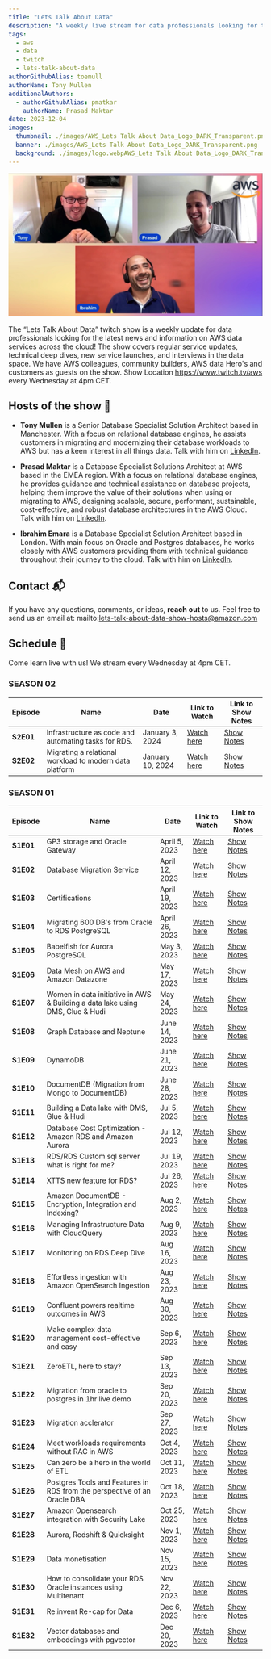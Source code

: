 ```yaml
---
title: "Lets Talk About Data"
description: "A weekly live stream for data professionals looking for the latest news and information on AWS data services across the cloud, we have AWS colleagues, community builders, AWS data Hero's and customers as guests on the show" 
tags:
  - aws
  - data
  - twitch
  - lets-talk-about-data
authorGithubAlias: toemull
authorName: Tony Mullen
additionalAuthors: 
  - authorGithubAlias: pmatkar
    authorName: Prasad Maktar
date: 2023-12-04
images:
  thumbnail: ./images/AWS_Lets Talk About Data_Logo_DARK_Transparent.png
  banner: ./images/AWS_Lets Talk About Data_Logo_DARK_Transparent.png
  background: ./images/logo.webpAWS_Lets Talk About Data_Logo_DARK_Transparent.png
---
```


![Image of Tony, Prasad and Ibrahim  enjoying the live stream together](images/ltad-header.jpg)

The “Lets Talk About Data” twitch show is a weekly update for data professionals looking for the latest news and information on AWS data services across the cloud! The show covers regular service updates, technical deep dives, new service launches, and interviews in the data space. We have AWS colleagues, community builders, AWS data Hero's and customers as guests on the show.  Show Location  https://www.twitch.tv/aws every Wednesday at 4pm CET.


## Hosts of the show 🎤

- **Tony Mullen** is a Senior Database Specialist Solution Architect based in Manchester. With a focus on relational database engines, he assists customers in migrating and modernizing their database workloads to AWS but has a keen interest in all things data.  Talk with him on [LinkedIn](https://www.linkedin.com/in/tony-mullen-8b05927/).

- **Prasad Maktar** is a Database Specialist Solutions Architect at AWS based in the EMEA region. With a focus on relational database engines, he provides guidance and technical assistance on database projects, helping them improve the value of their solutions when using or migrating to AWS, designing scalable, secure, performant, sustainable, cost-effective, and robust database architectures in the AWS Cloud. Talk with him on [LinkedIn](https://www.linkedin.com/in/prasad-matkar-37063715/).

- **Ibrahim Emara** is a Database Specialist Solution Architect based in London. With main focus on Oracle and Postgres databases, he works closely with AWS customers providing them with technical guidance throughout their journey to the cloud. Talk with him on [LinkedIn](https://www.linkedin.com/in/ibrahim-emara-b295a675/).

## Contact 📬

If you have any questions, comments, or ideas, **reach out** to us. Feel free to send us an email at: mailto:lets-talk-about-data-show-hosts@amazon.com

## Schedule 📆

Come learn live with us! We stream every Wednesday at 4pm CET.


### SEASON 02

| Episode | Name| Date | Link to Watch | Link to Show Notes |
|--|--|--|--|--|
| **S2E01** | Infrastructure as code and automating tasks for RDS.| January 3, 2024 | [Watch here](https://www.twitch.tv/videos/2021548860) |[Show Notes](/livestreams/lets-talk-about-data/2024-01-03) |
| **S2E02** | Migrating a relational workload to modern data platform| January 10, 2024 | [Watch here](https://www.twitch.tv/videos/2028364008) |[Show Notes](/livestreams/lets-talk-about-data/2024-01-10) |


### SEASON 01

| Episode | Name| Date | Link to Watch | Link to Show Notes |
|--|--|--|--|--|
| **S1E01** | GP3 storage and Oracle Gateway| April 5, 2023 | [Watch here](https://www.twitch.tv/videos/1841659475) |[Show Notes](/livestreams/lets-talk-about-data/2023-04-05) |
| **S1E02** | Database Migration Service| April 12, 2023 | [Watch here](https://www.twitch.tv/videos/1841014442) |[Show Notes](/livestreams/lets-talk-about-data/2023-04-12) |
| **S1E03** | Certifications| April 19, 2023 | [Watch here](https://www.twitch.tv/videos/1841017419) |[Show Notes](/livestreams/lets-talk-about-data/2023-04-19) |
| **S1E04** | Migrating 600 DB's from Oracle to RDS PostgreSQL| April 26, 2023 | [Watch here](https://www.twitch.tv/videos/1841658373) |[Show Notes](/livestreams/lets-talk-about-data/2023-04-26) |
| **S1E05** | Babelfish for Aurora PostgreSQL| May 3, 2023 | [Watch here](https://www.twitch.tv/videos/1841658652) |[Show Notes](/livestreams/lets-talk-about-data/2023-05-03) |
| **S1E06** | Data Mesh on AWS and Amazon Datazone| May 17, 2023 | [Watch here](https://www.twitch.tv/videos/1841659193) |[Show Notes](/livestreams/lets-talk-about-data/2023-05-17) |
| **S1E07** | Women in data initiative in AWS & Building a data lake using DMS, Glue & Hudi| May 24, 2023 | [Watch here](https://www.twitch.tv/videos/1841658946) |[Show Notes](/livestreams/lets-talk-about-data/2023-05-24) |
| **S1E08** | Graph Database and Neptune| June 14, 2023 | [Watch here](https://www.twitch.tv/videos/1851873056) |[Show Notes](/livestreams/lets-talk-about-data/2023-06-14) |
| **S1E09** | DynamoDB | June 21, 2023 | [Watch here](https://www.twitch.tv/videos/1851873056) |[Show Notes](/livestreams/lets-talk-about-data/2023-06-21) |
| **S1E10** | DocumentDB (Migration from Mongo to DocumentDB)| June 28, 2023 | [Watch here](https://www.twitch.tv/videos/1953157024) |[Show Notes](/livestreams/lets-talk-about-data/2023-06-28) |
| **S1E11** | Building a Data lake with DMS, Glue & Hudi| Jul 5, 2023 | [Watch here](https://www.twitch.tv/videos/1953225374) |[Show Notes](/livestreams/lets-talk-about-data/2023-07-05) |
| **S1E12** | Database Cost Optimization - Amazon RDS and Amazon Aurora | Jul 12, 2023 | [Watch here](https://www.twitch.tv/videos/1953967848) |[Show Notes](/livestreams/lets-talk-about-data/2023-07-12) |
| **S1E13** | RDS/RDS Custom sql server what is right for me? | Jul 19, 2023 | [Watch here](https://www.twitch.tv/videos/1876777687) |[Show Notes](/livestreams/lets-talk-about-data/2023-07-19) |
| **S1E14** | XTTS new feature for RDS? | Jul 26, 2023 | [Watch here](https://www.twitch.tv/videos/1882902977) |[Show Notes](/livestreams/lets-talk-about-data/2023-07-26) |
| **S1E15** | Amazon DocumentDB - Encryption, Integration and Indexing? | Aug 2, 2023 | [Watch here](https://www.twitch.tv/videos/1888909812) |[Show Notes](/livestreams/lets-talk-about-data/2023-08-02) |
| **S1E16** | Managing Infrastructure Data with CloudQuery | Aug 9, 2023 | [Watch here](https://www.twitch.tv/videos/1907162122) |[Show Notes](/livestreams/lets-talk-about-data/2023-08-09) |
| **S1E17** | Monitoring on RDS Deep Dive | Aug 16, 2023 | [Watch here](https://www.twitch.tv/videos/1907161452) |[Show Notes](/livestreams/lets-talk-about-data/2023-08-16) |
| **S1E18** | Effortless ingestion with Amazon OpenSearch Ingestion| Aug 23, 2023 | [Watch here](https://www.twitch.tv/videos/1907119575) |[Show Notes](/livestreams/lets-talk-about-data/2023-08-23) |
| **S1E19** | Confluent powers realtime outcomes in AWS | Aug 30, 2023 | [Watch here](https://www.twitch.tv/videos/1918470045) |[Show Notes](/livestreams/lets-talk-about-data/2023-08-30) |
| **S1E20** | Make complex data management cost-effective and easy | Sep 6, 2023 | [Watch here](https://www.twitch.tv/videos/1918470045) |[Show Notes](/livestreams/lets-talk-about-data/2023-09-06) |
| **S1E21** | ZeroETL, here to stay? | Sep 13, 2023 | [Watch here](https://www.twitch.tv/videos/1925129457) |[Show Notes](/livestreams/lets-talk-about-data/2023-09-13) |
| **S1E22** | Migration from oracle to postgres in 1hr live demo | Sep 20, 2023 | [Watch here](https://www.twitch.tv/videos/1931178867) |[Show Notes](/livestreams/lets-talk-about-data/2023-09-20) |
| **S1E23** | Migration acclerator  | Sep 27, 2023 | [Watch here](https://www.twitch.tv/videos/1937198717) |[Show Notes](/livestreams/lets-talk-about-data/2023-09-27) |
| **S1E24** | Meet workloads requirements without RAC in AWS | Oct 4, 2023 | [Watch here](https://www.twitch.tv/videos/1952451035) |[Show Notes](/livestreams/lets-talk-about-data/2023-10-04) |
| **S1E25** | Can zero be a hero in the world of ETL | Oct 11, 2023 | [Watch here](https://www.twitch.tv/videos/1952451659) |[Show Notes](/livestreams/lets-talk-about-data/2023-10-11) |
| **S1E26** | Postgres Tools and Features in RDS from the perspective of an Oracle DBA | Oct 18, 2023 | [Watch here](https://www.twitch.tv/videos/1954115395) |[Show Notes](/livestreams/lets-talk-about-data/2023-10-18) |
| **S1E27** | Amazon Opensearch integration with Security Lake | Oct 25, 2023 | [Watch here](https://www.twitch.tv/videos/1971030897) |[Show Notes](/livestreams/lets-talk-about-data/2023-10-25) |
| **S1E28** | Aurora, Redshift & Quicksight | Nov 1, 2023 | [Watch here](https://www.twitch.tv/videos/1971031389) |[Show Notes](/livestreams/lets-talk-about-data/2023-11-01) |
| **S1E29** | Data monetisation | Nov 15, 2023 | [Watch here](https://www.twitch.tv/videos/1983392065) |[Show Notes](/livestreams/lets-talk-about-data/2023-11-15) |
| **S1E30** | How to consolidate your RDS Oracle instances using  Multitenant | Nov 22, 2023 | [Watch here](https://www.twitch.tv/videos/1985940707) |[Show Notes](/livestreams/lets-talk-about-data/2023-11-22) |
| **S1E31** | Re:invent Re-cap for Data | Dec 6, 2023 | [Watch here](https://www.twitch.tv/videos/1996783596?collection=BEUpZw5lUxeLJA&filter=collections&sort=time) |[Show Notes](/livestreams/lets-talk-about-data/2023-12-06) |
| **S1E32** | Vector databases and embeddings with pgvector | Dec 20, 2023 | [Watch here](https://quip-amazon.com/yDc5Aj7k5NbP/Lets-Talk-About-Data-Show-Schedule-2023#temp:C:ZbF41f40c46deaa4eedadea12dcc) |[Show Notes](/livestreams/lets-talk-about-data/2023-12-20) |